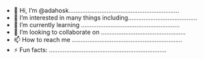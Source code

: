 - 👋 Hi, I’m @adahosk................................................................
- 👀 I’m interested in many things including........................................
- 🌱 I’m currently learning .........................................................
- 💞️ I’m looking to collaborate on .................................................
- 📫 How to reach me ................................................................
- ⚡ Fun facts: ....................................................................
<!---
adahosk/adahosk is a ✨ special ✨ repository because its `README.md` (this file) appears on your GitHub profile.
You can click the Preview link to take a look at your changes.
--->
